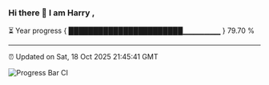 ### Hi there 👋 I am Harry , 

⏳ Year progress { ███████████████████████▁▁▁▁▁▁▁ } 79.70 %

---

⏰ Updated on Sat, 18 Oct 2025 21:45:41 GMT

![Progress Bar CI](https://github.com/duykhang68/duykhang68/workflows/Progress%20Bar%20CI/badge.svg)
